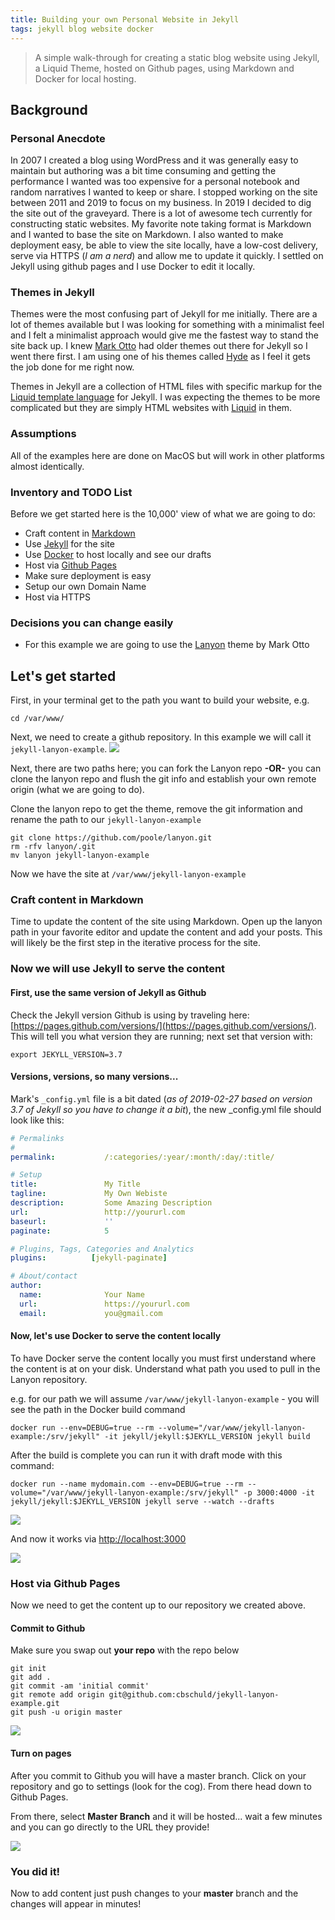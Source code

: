 ```yaml
---
title: Building your own Personal Website in Jekyll
tags: jekyll blog website docker
---
```


> A simple walk-through for creating a static blog website using Jekyll, a Liquid Theme, hosted on Github pages, using Markdown and Docker for local hosting.

## Background

### Personal Anecdote
In 2007 I created a blog using WordPress and it was generally easy to maintain but authoring was a bit time consuming and getting the performance I wanted was too expensive for a personal notebook and random narratives I wanted to keep or share.  I stopped working on the site between 2011 and 2019 to focus on my business.  In 2019 I decided to dig the site out of the graveyard.  There is a lot of awesome tech currently for constructing static websites.  My favorite note taking format is Markdown and I wanted to base the site on Markdown.  I also wanted to make deployment easy, be able to view the site locally, have a low-cost delivery, serve via HTTPS (*I am a nerd*) and allow me to update it quickly.  I settled on Jekyll using github pages and I use Docker to edit it locally.

### Themes in Jekyll
Themes were the most confusing part of Jekyll for me initially.  There are a lot of themes available but I was looking for something with a minimalist feel and I felt a minimalist approach would give me the fastest way to stand the site back up.  I knew [Mark Otto](http://mdo.fm/) had older themes out there for Jekyll so I went there first.  I am using one of his themes called [Hyde](http://hyde.getpoole.com/) as I feel it gets the job done for me right now.

Themes in Jekyll are a collection of HTML files with specific markup for the [Liquid template language](https://shopify.github.io/liquid/) for Jekyll.  I was expecting the themes to be more complicated but they are simply HTML websites with [Liquid](https://shopify.github.io/liquid/) in them. 

### Assumptions
All of the examples here are done on MacOS but will work in other platforms almost identically. 

### Inventory and TODO List
Before we get started here is the 10,000' view of what we are going to do:
+ Craft content in [Markdown](https://www.markdownguide.org/)
+ Use [Jekyll](https://jekyllrb.com/) for the site
+ Use [Docker](https://www.docker.com/) to host locally and see our drafts
+ Host via [Github Pages](https://pages.github.com/)
+ Make sure deployment is easy
+ Setup our own Domain Name
+ Host via HTTPS

### Decisions you can change easily

+ For this example we are going to use the [Lanyon](https://github.com/poole/lanyon) theme by Mark Otto

## Let's get started

First, in your terminal get to the path you want to build your website, e.g.
```shell
cd /var/www/
```

Next, we need to create a github repository.  In this example we will call it `jekyll-lanyon-example`.
<img src="/public/images/create-repository-jekyll-lanyon.png" class="screenshot"/>

Next, there are two paths here; you can fork the Lanyon repo **-OR-** you can clone the lanyon repo and flush the git info and establish your own remote origin (what we are going to do).

Clone the lanyon repo to get the theme, remove the git information and rename the path to our `jekyll-lanyon-example`
```shell
git clone https://github.com/poole/lanyon.git
rm -rfv lanyon/.git
mv lanyon jekyll-lanyon-example
```

Now we have the site at `/var/www/jekyll-lanyon-example`

### Craft content in Markdown

Time to update the content of the site using Markdown.  Open up the lanyon path in your favorite editor and update the content and add your posts.  This will likely be the first step in the iterative process for the site.

### Now we will use Jekyll to serve the content

#### First, use the same version of Jekyll as Github
Check the Jekyll version Github is using by traveling here: [https://pages.github.com/versions/](https://pages.github.com/versions/).  This will tell you what version they are running; next set that version with:
```shell
export JEKYLL_VERSION=3.7
```

#### Versions, versions, so many versions...
Mark's `_config.yml` file is a bit dated (*as of 2019-02-27 based on version 3.7 of Jekyll so you have to change it a bit*), the new _config.yml file should look like this:
```yaml
# Permalinks
#
permalink:           /:categories/:year/:month/:day/:title/

# Setup
title:               My Title
tagline:             My Own Webiste
description:         Some Amazing Description
url:                 http://yoururl.com
baseurl:             ''
paginate:            5

# Plugins, Tags, Categories and Analytics  
plugins:          [jekyll-paginate]

# About/contact
author:
  name:              Your Name
  url:               https://yoururl.com
  email:             you@gmail.com
```

#### Now, let's use Docker to serve the content locally
To have Docker serve the content locally you must first understand where the content is at on your disk.  Understand what path you used to pull in the Lanyon repository.

e.g. for our path we will assume `/var/www/jekyll-lanyon-example` - you will see the path in the Docker build command

```shell
docker run --env=DEBUG=true --rm --volume="/var/www/jekyll-lanyon-example:/srv/jekyll" -it jekyll/jekyll:$JEKYLL_VERSION jekyll build
```

After the build is complete you can run it with draft mode with this command:
```shell
docker run --name mydomain.com --env=DEBUG=true --rm --volume="/var/www/jekyll-lanyon-example:/srv/jekyll" -p 3000:4000 -it jekyll/jekyll:$JEKYLL_VERSION jekyll serve --watch --drafts
```

<img src="/public/images/jekyll-running-locally-for-example.png" class="screenshot"/>

And now it works via [http://localhost:3000](http://localhost:3000)

<img src="/public/images/lanyon-running.png" class="screenshot"/>

### Host via Github Pages
Now we need to get the content up to our repository we created above.

#### Commit to Github
Make sure you swap out **your repo** with the repo below
```shell
git init
git add .
git commit -am 'initial commit'
git remote add origin git@github.com:cbschuld/jekyll-lanyon-example.git
git push -u origin master
```

<img src="/public/images/lanyon-adding-to-github.png" class="screenshot">

#### Turn on pages
After you commit to Github you will have a master branch.  Click on your repository and go to settings (look for the cog).  From there head down to Github Pages.

From there, select **Master Branch** and it will be hosted... wait a few minutes and you can go directly to the URL they provide!

<img src="/public/images/lanyon-master-branch-github-pages.png" class="screenshot">



### You did it!
Now to add content just push changes to your **master** branch and the changes will appear in minutes!